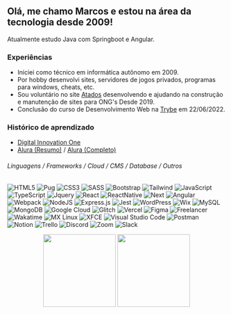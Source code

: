 ## Olá, me chamo Marcos e estou na área da tecnologia desde 2009!

Atualmente estudo Java com Springboot e Angular.
    
### Experiências
* Iniciei como técnico em informática autônomo em 2009.
* Por hobby desenvolvi sites, servidores de jogos privados, programas para windows, cheats, etc.
* Sou voluntário no site [Atados](https://www.atados.com.br/) desenvolvendo e ajudando na construção e manutenção de sites para ONG's Desde 2019.
* Conclusão do curso de Desenvolvimento Web na <a href="https://www.betrybe.com/">Trybe</a> em 22/06/2022.   

### Histórico de aprendizado
* [Digital Innovation One](https://www.dio.me/users/marcos_a20)
* [Alura (Resumo)](https://cursos.alura.com.br/user/marcosa20) / [Alura (Completo)](https://cursos.alura.com.br/user/marcosa20/fullCertificate/abfd5ba8f8f42a027946a08f11d01f08)

###### Linguagens / Frameworks / Cloud / CMS / Database / Outros
<!-- Html  -->
![HTML5](https://img.shields.io/badge/html5-%23E34F26.svg?style=flat&logo=html5&logoColor=white)
![Pug](https://img.shields.io/badge/Pug-FFF?style=flat&logo=pug&logoColor=A86454) <!-- CSS -->
![CSS3](https://img.shields.io/badge/css3-%231572B6.svg?style=flat&logo=css3&logoColor=white)
![SASS](https://img.shields.io/badge/SASS-hotpink.svg?style=flat&logo=SASS&logoColor=white) 
![Bootstrap](https://img.shields.io/badge/Bootstrap-563D7C?style=flat&logo=bootstrap&logoColor=white) 
![Tailwind](https://img.shields.io/badge/Tailwind_CSS-38B2AC?style=flat&logo=tailwind-css&logoColor=white) <!-- JS -->
![JavaScript](https://img.shields.io/badge/javascript-%23323330.svg?style=flat&logo=javascript&logoColor=%23F7DF1E)
![TypeScript](https://img.shields.io/badge/TypeScript-007ACC?style=flat&logo=typescript&logoColor=white)
![Jquery](https://img.shields.io/badge/jQuery-0769AD?style=flat&logo=jquery&logoColor=white)
![React](https://img.shields.io/badge/react-%2320232a.svg?style=flat&logo=react&logoColor=%2361DAFB)
![ReactNative](https://img.shields.io/badge/React_Native-20232A?style=flat&logo=react&logoColor=61DAFB)
![Next](https://img.shields.io/badge/next.js-000000?style=flat&logo=nextdotjs&logoColor=white)
![Angular](https://img.shields.io/badge/Angular-DD0031?style=flat&logo=angular&logoColor=white)
![Webpack](https://img.shields.io/badge/webpack-%238DD6F9.svg?style=flat&logo=webpack&logoColor=black)
![NodeJS](https://img.shields.io/badge/node.js-6DA55F?style=flat&logo=node.js&logoColor=white)
![Express.js](https://img.shields.io/badge/express.js-%23404d59.svg?style=flat&logo=express&logoColor=%2361DAFB) <!-- Testes -->
![Jest](https://img.shields.io/badge/Jest-C21325?style=flat&logo=jest&logoColor=white) <!-- CMS -->
![WordPress](https://img.shields.io/badge/WordPress-%23117AC9.svg?style=flat&logo=WordPress&logoColor=white)
![Wix](https://img.shields.io/badge/Wix-000?style=flat&logo=wix&logoColor=white) <!-- DBs  -->
![MySQL](https://img.shields.io/badge/mysql-%2300f.svg?style=flat&logo=mysql&logoColor=white)
![MongoDB](https://img.shields.io/badge/MongoDB-%234ea94b.svg?style=flat&logo=mongodb&logoColor=white) <!-- Cloud -->
![Google Cloud](https://img.shields.io/badge/Google_Cloud-4285F4?style=flat&logo=google-cloud&logoColor=white)
![Glitch](https://img.shields.io/badge/Glitch-2800ff?style=flat&logo=glitch&logoColor=white)
![Vercel](https://img.shields.io/badge/Vercel-000000?style=flat&logo=vercel&logoColor=white) <!-- Design -->
![Figma](https://img.shields.io/badge/figma-%23F24E1E.svg?style=flat&logo=figma&logoColor=white) <!-- Outros -->
![Freelancer](https://img.shields.io/badge/Freelancer-29B2FE?style=flat&logo=Freelancer&logoColor=white)
![Wakatime](https://img.shields.io/badge/WakaTime-000000?style=flat&logo=WakaTime&logoColor=white)
![MX Linux](https://img.shields.io/badge/-MX%20Linux-%23000000?style=flat&logo=MXlinux&logoColor=white)
![XFCE](https://img.shields.io/badge/XFCE-%232284F2.svg?style=flat&logo=xfce&logoColor=white)
![Visual Studio Code](https://img.shields.io/badge/Visual%20Studio%20Code-0078d7.svg?style=flat&logo=visual-studio-code&logoColor=white)
![Postman](https://img.shields.io/badge/Postman-FF6C37?style=flat&logo=postman&logoColor=white)
![Notion](https://img.shields.io/badge/Notion-%23000000.svg?style=flat&logo=notion&logoColor=white)
![Trello](https://img.shields.io/badge/Trello-%23026AA7.svg?style=flat&logo=Trello&logoColor=white)
![Discord](https://img.shields.io/badge/Discord-%237289DA.svg?style=flat&logo=discord&logoColor=white)
![Zoom](https://img.shields.io/badge/Zoom-2D8CFF?style=flat&logo=zoom&logoColor=white)
![Slack](https://img.shields.io/badge/Slack-4A154B?style=flat&logo=slack&logoColor=white)


<p align = "center">
    <img src="https://github-readme-stats.vercel.app/api?username=mpdsa&show_icons=true&theme=highcontrast&count_private=true" height=167 />
    <img src="https://github-readme-stats.vercel.app/api/top-langs/?username=mpdsa&layout=compact&theme=highcontrast&langs_count=10&card_width=500"  height=167 />
</p>

